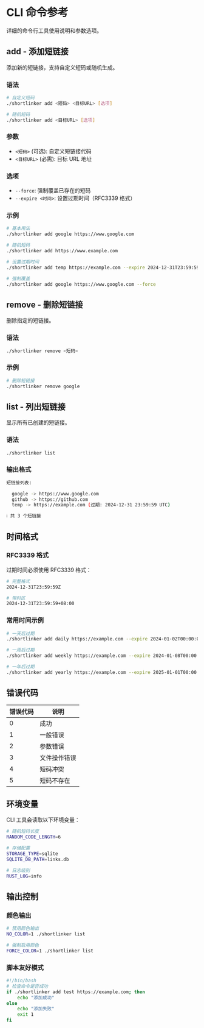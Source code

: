 # CLI 命令参考

详细的命令行工具使用说明和参数选项。

## add - 添加短链接

添加新的短链接，支持自定义短码或随机生成。

### 语法

```bash
# 自定义短码
./shortlinker add <短码> <目标URL> [选项]

# 随机短码
./shortlinker add <目标URL> [选项]
```

### 参数

- `<短码>` (可选): 自定义短链接代码
- `<目标URL>` (必需): 目标 URL 地址

### 选项

- `--force`: 强制覆盖已存在的短码
- `--expire <时间>`: 设置过期时间（RFC3339 格式）

### 示例

```bash
# 基本用法
./shortlinker add google https://www.google.com

# 随机短码
./shortlinker add https://www.example.com

# 设置过期时间
./shortlinker add temp https://example.com --expire 2024-12-31T23:59:59Z

# 强制覆盖
./shortlinker add google https://www.google.com --force
```

## remove - 删除短链接

删除指定的短链接。

### 语法

```bash
./shortlinker remove <短码>
```

### 示例

```bash
# 删除短链接
./shortlinker remove google
```

## list - 列出短链接

显示所有已创建的短链接。

### 语法

```bash
./shortlinker list
```

### 输出格式

```bash
短链接列表:

  google -> https://www.google.com
  github -> https://github.com
  temp -> https://example.com (过期: 2024-12-31 23:59:59 UTC)

ℹ 共 3 个短链接
```

## 时间格式

### RFC3339 格式

过期时间必须使用 RFC3339 格式：

```bash
# 完整格式
2024-12-31T23:59:59Z

# 带时区
2024-12-31T23:59:59+08:00
```

### 常用时间示例

```bash
# 一天后过期
./shortlinker add daily https://example.com --expire 2024-01-02T00:00:00Z

# 一周后过期
./shortlinker add weekly https://example.com --expire 2024-01-08T00:00:00Z

# 一年后过期
./shortlinker add yearly https://example.com --expire 2025-01-01T00:00:00Z
```

## 错误代码

| 错误代码 | 说明 |
|----------|------|
| 0 | 成功 |
| 1 | 一般错误 |
| 2 | 参数错误 |
| 3 | 文件操作错误 |
| 4 | 短码冲突 |
| 5 | 短码不存在 |

## 环境变量

CLI 工具会读取以下环境变量：

```bash
# 随机短码长度
RANDOM_CODE_LENGTH=6

# 存储配置
STORAGE_TYPE=sqlite
SQLITE_DB_PATH=links.db

# 日志级别
RUST_LOG=info
```

## 输出控制

### 颜色输出

```bash
# 禁用颜色输出
NO_COLOR=1 ./shortlinker list

# 强制启用颜色
FORCE_COLOR=1 ./shortlinker list
```

### 脚本友好模式

```bash
#!/bin/bash
# 检查命令是否成功
if ./shortlinker add test https://example.com; then
    echo "添加成功"
else
    echo "添加失败"
    exit 1
fi
```
